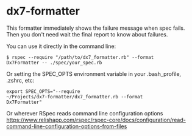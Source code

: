 dx7-formatter
=============

This formatter immediately shows the failure message when spec fails. Then you don't need wait the final report to know about failures.

You can use it directly in the command line:

  <code>$ rspec --require "/path/to/dx7_formatter.rb" --format Dx7Formatter -- ./spec/your_spec.rb</code>

Or setting the SPEC_OPTS environment variable in your .bash_profile, .zshrc, etc:

  <code>export SPEC_OPTS="--require ~/Projects/dx7-formatter/dx7_formatter.rb --format Dx7Formatter"</code>

Or wherever RSpec reads command line configuration options
  <https://www.relishapp.com/rspec/rspec-core/docs/configuration/read-command-line-configuration-options-from-files>
